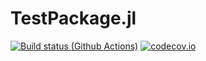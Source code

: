 # TestPackage.jl


[![Build status (Github Actions)](https://github.com/matthiasbaitsch/TestPackage.jl/workflows/CI/badge.svg)](https://github.com/matthiasbaitsch/TestPackage.jl/actions)
[![codecov.io](http://codecov.io/github/matthiasbaitsch/TestPackage.jl/coverage.svg?branch=main)](http://codecov.io/github/matthiasbaitsch/TestPackage.jl?branch=main)

